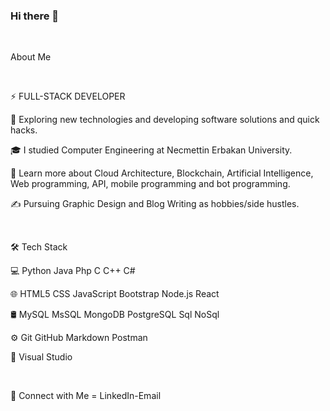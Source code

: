 ### Hi there 👋

<br>

About Me

<br>

⚡   FULL-STACK DEVELOPER

🤔   Exploring new technologies and developing software solutions and quick hacks.

🎓   I studied Computer Engineering at Necmettin Erbakan University.

🌱   Learn more about Cloud Architecture, Blockchain, Artificial Intelligence, Web programming, API, mobile programming and bot programming.

✍️   Pursuing Graphic Design and Blog Writing as hobbies/side hustles.

<br>

🛠  Tech Stack

💻   Python Java Php C C++ C# 

🌐   HTML5 CSS JavaScript Bootstrap Node.js React

🛢    MySQL MsSQL MongoDB PostgreSQL Sql NoSql

⚙️   Git GitHub Markdown Postman

🔧   Visual Studio 

<br>

💬 Connect with Me = LinkedIn-Email

<!--
**TkN42/TkN42** is a ✨ _special_ ✨ repository because its `README.md` (this file) appears on your GitHub profile.

Here are some ideas to get you started:

- 🔭 I’m currently working on ...
- 🌱 I’m currently learning ...
- 👯 I’m looking to collaborate on ...
- 🤔 I’m looking for help with ...
- 💬 Ask me about ...
- 📫 How to reach me: ...
- 😄 Pronouns: ...
- ⚡ Fun fact: ...
-->

